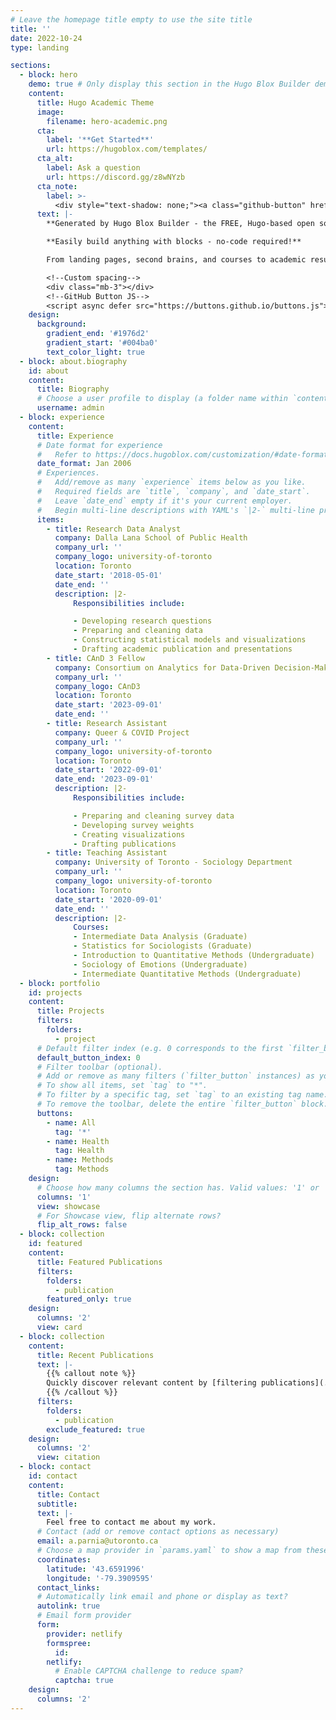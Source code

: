 ```yaml
---
# Leave the homepage title empty to use the site title
title: ''
date: 2022-10-24
type: landing

sections:
  - block: hero
    demo: true # Only display this section in the Hugo Blox Builder demo site
    content:
      title: Hugo Academic Theme
      image:
        filename: hero-academic.png
      cta:
        label: '**Get Started**'
        url: https://hugoblox.com/templates/
      cta_alt:
        label: Ask a question
        url: https://discord.gg/z8wNYzb
      cta_note:
        label: >-
          <div style="text-shadow: none;"><a class="github-button" href="https://github.com/HugoBlox/hugo-blox-builder" data-icon="octicon-star" data-size="large" data-show-count="true" aria-label="Star">Star Hugo Blox Builder</a></div><div style="text-shadow: none;"><a class="github-button" href="https://github.com/HugoBlox/theme-academic-cv" data-icon="octicon-star" data-size="large" data-show-count="true" aria-label="Star">Star the Academic template</a></div>
      text: |-
        **Generated by Hugo Blox Builder - the FREE, Hugo-based open source website builder trusted by 500,000+ sites.**

        **Easily build anything with blocks - no-code required!**

        From landing pages, second brains, and courses to academic resumés, conferences, and tech blogs.

        <!--Custom spacing-->
        <div class="mb-3"></div>
        <!--GitHub Button JS-->
        <script async defer src="https://buttons.github.io/buttons.js"></script>
    design:
      background:
        gradient_end: '#1976d2'
        gradient_start: '#004ba0'
        text_color_light: true
  - block: about.biography
    id: about
    content:
      title: Biography
      # Choose a user profile to display (a folder name within `content/authors/`)
      username: admin
  - block: experience
    content:
      title: Experience
      # Date format for experience
      #   Refer to https://docs.hugoblox.com/customization/#date-format
      date_format: Jan 2006
      # Experiences.
      #   Add/remove as many `experience` items below as you like.
      #   Required fields are `title`, `company`, and `date_start`.
      #   Leave `date_end` empty if it's your current employer.
      #   Begin multi-line descriptions with YAML's `|2-` multi-line prefix.
      items:
        - title: Research Data Analyst
          company: Dalla Lana School of Public Health
          company_url: ''
          company_logo: university-of-toronto
          location: Toronto
          date_start: '2018-05-01'
          date_end: ''
          description: |2-
              Responsibilities include:

              - Developing research questions
              - Preparing and cleaning data
              - Constructing statistical models and visualizations
              - Drafting academic publication and presentations
        - title: CAnD 3 Fellow
          company: Consortium on Analytics for Data-Driven Decision-Making (CAnD3)
          company_url: ''
          company_logo: CAnD3
          location: Toronto
          date_start: '2023-09-01'
          date_end: ''
        - title: Research Assistant
          company: Queer & COVID Project
          company_url: ''
          company_logo: university-of-toronto
          location: Toronto
          date_start: '2022-09-01'
          date_end: '2023-09-01'
          description: |2-
              Responsibilities include:

              - Preparing and cleaning survey data
              - Developing survey weights
              - Creating visualizations
              - Drafting publications
        - title: Teaching Assistant
          company: University of Toronto - Sociology Department
          company_url: ''
          company_logo: university-of-toronto
          location: Toronto
          date_start: '2020-09-01'
          date_end: ''
          description: |2-
              Courses:
              - Intermediate Data Analysis (Graduate)     
              - Statistics for Sociologists (Graduate)     
              - Introduction to Quantitative Methods (Undergraduate)  
              - Sociology of Emotions (Undergraduate)  
              - Intermediate Quantitative Methods (Undergraduate)   
  - block: portfolio
    id: projects
    content:
      title: Projects
      filters:
        folders:
          - project
      # Default filter index (e.g. 0 corresponds to the first `filter_button` instance below).
      default_button_index: 0
      # Filter toolbar (optional).
      # Add or remove as many filters (`filter_button` instances) as you like.
      # To show all items, set `tag` to "*".
      # To filter by a specific tag, set `tag` to an existing tag name.
      # To remove the toolbar, delete the entire `filter_button` block.
      buttons:
        - name: All
          tag: '*'
        - name: Health
          tag: Health
        - name: Methods
          tag: Methods
    design:
      # Choose how many columns the section has. Valid values: '1' or '2'.
      columns: '1'
      view: showcase
      # For Showcase view, flip alternate rows?
      flip_alt_rows: false
  - block: collection
    id: featured
    content:
      title: Featured Publications
      filters:
        folders:
          - publication
        featured_only: true
    design:
      columns: '2'
      view: card
  - block: collection
    content:
      title: Recent Publications
      text: |-
        {{% callout note %}}
        Quickly discover relevant content by [filtering publications](./publication/).
        {{% /callout %}}
      filters:
        folders:
          - publication
        exclude_featured: true
    design:
      columns: '2'
      view: citation
  - block: contact
    id: contact
    content:
      title: Contact
      subtitle:
      text: |-
        Feel free to contact me about my work.
      # Contact (add or remove contact options as necessary)
      email: a.parnia@utoronto.ca
      # Choose a map provider in `params.yaml` to show a map from these coordinates
      coordinates:
        latitude: '43.6591996'
        longitude: '-79.3909595'  
      contact_links:
      # Automatically link email and phone or display as text?
      autolink: true
      # Email form provider
      form:
        provider: netlify
        formspree:
          id:
        netlify:
          # Enable CAPTCHA challenge to reduce spam?
          captcha: true
    design:
      columns: '2'
---
```

